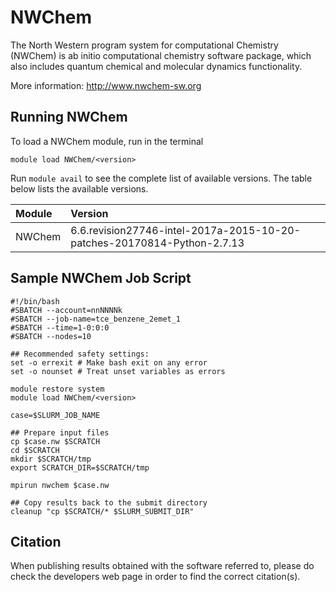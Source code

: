 # NWChem

The North Western program system for computational Chemistry (NWChem) is ab initio computational chemistry software package, which also includes quantum chemical and molecular dynamics functionality.

More information: http://www.nwchem-sw.org


## Running NWChem

To load a NWChem module, run in the terminal

    module load NWChem/<version>

Run `module avail` to see the complete list of available versions. The table below lists the
available versions.

| Module     | Version     |
| :------------- | :------------- |
| NWChem |6.6.revision27746-intel-2017a-2015-10-20-patches-20170814-Python-2.7.13|

## Sample NWChem Job Script
```
#!/bin/bash
#SBATCH --account=nnNNNNk
#SBATCH --job-name=tce_benzene_2emet_1
#SBATCH --time=1-0:0:0
#SBATCH --nodes=10

## Recommended safety settings:
set -o errexit # Make bash exit on any error
set -o nounset # Treat unset variables as errors

module restore system
module load NWChem/<version>

case=$SLURM_JOB_NAME

## Prepare input files
cp $case.nw $SCRATCH
cd $SCRATCH
mkdir $SCRATCH/tmp
export SCRATCH_DIR=$SCRATCH/tmp

mpirun nwchem $case.nw

## Copy results back to the submit directory
cleanup "cp $SCRATCH/* $SLURM_SUBMIT_DIR"
```

## Citation

When publishing results obtained with the software referred to, please do check the developers web page in order to find the correct citation(s).
